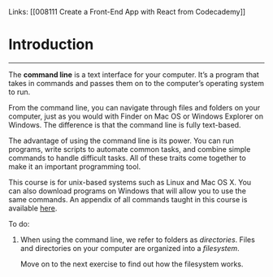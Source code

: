 Links:  [[008111 Create a Front-End App with React from Codecademy]]
# Introduction
---
The **command line** is a text interface for your computer. It’s a program that takes in commands and passes them on to the computer’s operating system to run.

From the command line, you can navigate through files and folders on your computer, just as you would with Finder on Mac OS or Windows Explorer on Windows. The difference is that the command line is fully text-based.

The advantage of using the command line is its power. You can run programs, write scripts to automate common tasks, and combine simple commands to handle difficult tasks. All of these traits come together to make it an important programming tool.

This course is for unix-based systems such as Linux and Mac OS X. You can also download programs on Windows that will allow you to use the same commands. An appendix of all commands taught in this course is available [here](https://www.codecademy.com/articles/command-line-commands).

To do:
1. When using the command line, we refer to folders as _directories_. Files and directories on your computer are organized into a _filesystem_.
	
	Move on to the next exercise to find out how the filesystem works.